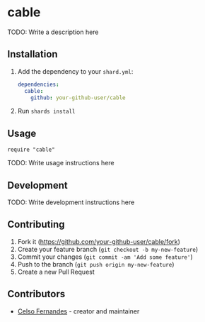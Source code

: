 # cable

TODO: Write a description here

## Installation

1. Add the dependency to your `shard.yml`:

   ```yaml
   dependencies:
     cable:
       github: your-github-user/cable
   ```

2. Run `shards install`

## Usage

```crystal
require "cable"
```

TODO: Write usage instructions here

## Development

TODO: Write development instructions here

## Contributing

1. Fork it (<https://github.com/your-github-user/cable/fork>)
2. Create your feature branch (`git checkout -b my-new-feature`)
3. Commit your changes (`git commit -am 'Add some feature'`)
4. Push to the branch (`git push origin my-new-feature`)
5. Create a new Pull Request

## Contributors

- [Celso Fernandes](https://github.com/your-github-user) - creator and maintainer
